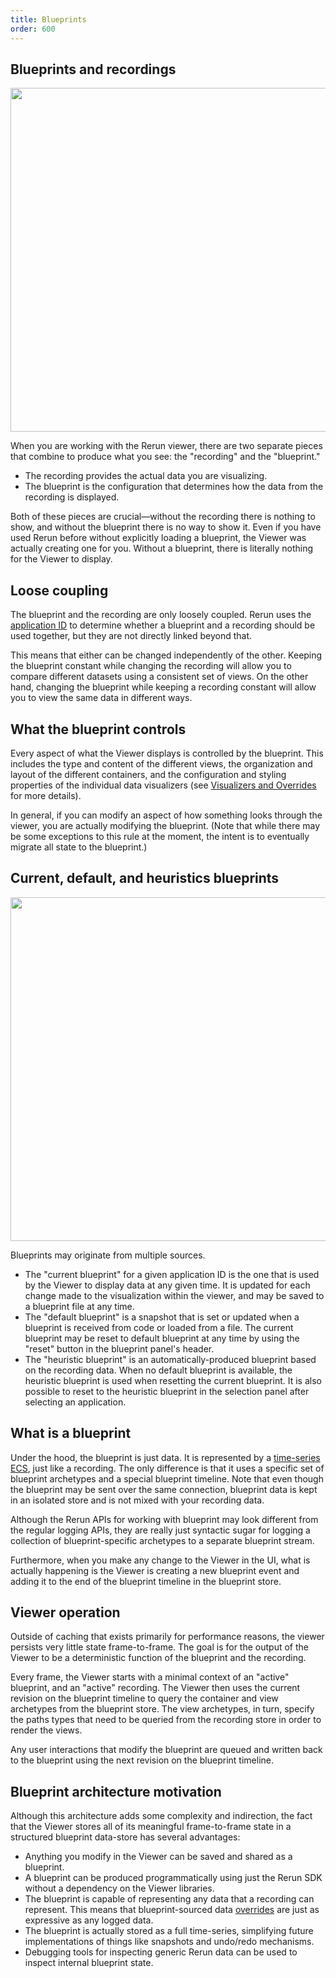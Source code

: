 ```yaml
---
title: Blueprints
order: 600
---
```


## Blueprints and recordings

<!-- source: Rerun Design System/Documentation schematics -->
<img src="https://static.rerun.io/6e2095a0ffa4f093deb59848b7c294581ded4678_blueprints_and_recordings.png" width="550px">

When you are working with the Rerun viewer, there are two separate pieces that
combine to produce what you see: the "recording" and the "blueprint."

-   The recording provides the actual data you are visualizing.
-   The blueprint is the configuration that determines how the data from the
    recording is displayed.

Both of these pieces are crucial—without the recording there is nothing to
show, and without the blueprint there is no way to show it. Even if you have
used Rerun before without explicitly loading a blueprint, the Viewer was
actually creating one for you. Without a blueprint, there is literally nothing
for the Viewer to display.

## Loose coupling

The blueprint and the recording are only loosely coupled. Rerun uses the
[application ID](apps-and-recordings.md) to determine whether a blueprint and a
recording should be used together, but they are not directly linked beyond that.

This means that either can be changed independently of the other. Keeping the
blueprint constant while changing the recording will allow you to compare
different datasets using a consistent set of views. On the other hand, changing
the blueprint while keeping a recording constant will allow you to view the same
data in different ways.

## What the blueprint controls

Every aspect of what the Viewer displays is controlled by the blueprint. This
includes the type and content of the different views, the organization and
layout of the different containers, and the configuration and styling properties
of the individual data visualizers (see [Visualizers and Overrides](visualizers-and-overrides.md)
for more details).

In general, if you can modify an aspect of how something looks through the
viewer, you are actually modifying the blueprint. (Note that while there may be
some exceptions to this rule at the moment, the intent is to eventually migrate
all state to the blueprint.)

## Current, default, and heuristics blueprints

<!-- source: Rerun Design System/Documentation schematics -->
<img src="https://static.rerun.io/fe1fcf086752f5d7cdd64b195fb3a6cb99c50737_current_default_heuristic.png" width="550px">

Blueprints may originate from multiple sources.

- The "current blueprint" for a given application ID is the one that is used by the Viewer to display data at any given time. It is updated for each change made to the visualization within the viewer, and may be saved to a blueprint file at any time.
- The "default blueprint" is a snapshot that is set or updated when a blueprint is received from code or loaded from a file. The current blueprint may be reset to default blueprint at any time by using the "reset" button in the blueprint panel's header.
- The "heuristic blueprint" is an automatically-produced blueprint based on the recording data. When no default blueprint is available, the heuristic blueprint is used when resetting the current blueprint. It is also possible to reset to the heuristic blueprint in the selection panel after selecting an application.

## What is a blueprint

Under the hood, the blueprint is just data. It is represented by a
[time-series ECS](./entity-component.md), just like a recording. The only
difference is that it uses a specific set of blueprint archetypes and a special
blueprint timeline. Note that even though the blueprint may be sent over the
same connection, blueprint data is kept in an isolated store and is not mixed
with your recording data.

Although the Rerun APIs for working with blueprint may look different from the
regular logging APIs, they are really just syntactic sugar for logging a
collection of blueprint-specific archetypes to a separate blueprint stream.

Furthermore, when you make any change to the Viewer in the UI, what is actually
happening is the Viewer is creating a new blueprint event and adding it to the
end of the blueprint timeline in the blueprint store.

## Viewer operation

Outside of caching that exists primarily for performance reasons, the viewer
persists very little state frame-to-frame. The goal is for the output of the
Viewer to be a deterministic function of the blueprint and the recording.

Every frame, the Viewer starts with a minimal context of an "active" blueprint,
and an "active" recording. The Viewer then uses the current revision on the
blueprint timeline to query the container and view archetypes from the
blueprint store. The view archetypes, in turn, specify the paths types
that need to be queried from the recording store in order to render the views.

Any user interactions that modify the blueprint are queued and written back to
the blueprint using the next revision on the blueprint timeline.

## Blueprint architecture motivation

Although this architecture adds some complexity and indirection, the fact that
the Viewer stores all of its meaningful frame-to-frame state in a structured
blueprint data-store has several advantages:

-   Anything you modify in the Viewer can be saved and shared as a blueprint.
-   A blueprint can be produced programmatically using just the Rerun SDK without
    a dependency on the Viewer libraries.
-   The blueprint is capable of representing any data that a recording can
    represent. This means that blueprint-sourced data
    [overrides](visualizers-and-overrides.md#Per-entity-component-override) are
    just as expressive as any logged data.
-   The blueprint is actually stored as a full time-series, simplifying future
    implementations of things like snapshots and undo/redo mechanisms.
-   Debugging tools for inspecting generic Rerun data can be used to inspect
    internal blueprint state.
